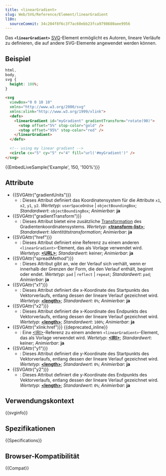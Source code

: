 ```yaml
---
title: <linearGradient>
slug: Web/SVG/Reference/Element/linearGradient
l10n:
  sourceCommit: 34c204f8f6c3f7ac60ebb23fca9798680aee9956
---
```


Das **`<linearGradient>`** [SVG](/de/docs/Web/SVG)-Element ermöglicht es Autoren, lineare Verläufe zu definieren, die auf andere SVG-Elemente angewendet werden können.

## Beispiel

```css hidden
html,
body,
svg {
  height: 100%;
}
```

```html
<svg
  viewBox="0 0 10 10"
  xmlns="http://www.w3.org/2000/svg"
  xmlns:xlink="http://www.w3.org/1999/xlink">
  <defs>
    <linearGradient id="myGradient" gradientTransform="rotate(90)">
      <stop offset="5%" stop-color="gold" />
      <stop offset="95%" stop-color="red" />
    </linearGradient>
  </defs>

  <!-- using my linear gradient -->
  <circle cx="5" cy="5" r="4" fill="url('#myGradient')" />
</svg>
```

{{EmbedLiveSample('Example', 150, '100%')}}

## Attribute

- {{SVGAttr("gradientUnits")}}
  - : Dieses Attribut definiert das Koordinatensystem für die Attribute `x1`, `x2`, `y1`, `y2`.
    _Wertetyp_: `userSpaceOnUse` | `objectBoundingBox`; _Standardwert_: `objectBoundingBox`; _Animierbar_: **ja**
- {{SVGAttr("gradientTransform")}}
  - : Dieses Attribut bietet eine zusätzliche [Transformation](/de/docs/Web/SVG/Reference/Attribute/transform) des Gradientenkoordinatensystems.
    _Wertetyp_: [**\<transform-list>**](/de/docs/Web/SVG/Guides/Content_type#transform-list); _Standardwert_: _Identitätstransformation_; _Animierbar_: **ja**
- {{SVGAttr("href")}}
  - : Dieses Attribut definiert eine Referenz zu einem anderen `<linearGradient>`-Element, das als Vorlage verwendet wird.
    _Wertetyp_: [**\<URL>**](/de/docs/Web/SVG/Guides/Content_type#url); _Standardwert_: keiner; _Animierbar_: **ja**
- {{SVGAttr("spreadMethod")}}
  - : Dieses Attribut gibt an, wie der Verlauf sich verhält, wenn er innerhalb der Grenzen der Form, die den Verlauf enthält, beginnt oder endet.
    _Wertetyp_: `pad` | `reflect` | `repeat`; _Standardwert_: `pad`; _Animierbar_: **ja**
- {{SVGAttr("x1")}}
  - : Dieses Attribut definiert die x-Koordinate des Startpunkts des Vektorverlaufs, entlang dessen der lineare Verlauf gezeichnet wird.
    _Wertetyp_: [**\<length>**](/de/docs/Web/SVG/Guides/Content_type#length); _Standardwert_: `0%`; _Animierbar_: **ja**
- {{SVGAttr("x2")}}
  - : Dieses Attribut definiert die x-Koordinate des Endpunkts des Vektorverlaufs, entlang dessen der lineare Verlauf gezeichnet wird.
    _Wertetyp_: [**\<length>**](/de/docs/Web/SVG/Guides/Content_type#length); _Standardwert_: `100%`; _Animierbar_: **ja**
- {{SVGAttr("xlink:href")}} {{deprecated_inline}}
  - : Eine [\<IRI>](/de/docs/Web/SVG/Guides/Content_type#iri)-Referenz zu einem anderen `<linearGradient>`-Element, das als Vorlage verwendet wird.
    _Wertetyp_: [**\<IRI>**](/de/docs/Web/SVG/Guides/Content_type#iri); _Standardwert_: keiner; _Animierbar_: **ja**
- {{SVGAttr("y1")}}
  - : Dieses Attribut definiert die y-Koordinate des Startpunkts des Vektorverlaufs, entlang dessen der lineare Verlauf gezeichnet wird.
    _Wertetyp_: [**\<length>**](/de/docs/Web/SVG/Guides/Content_type#length); _Standardwert_: `0%`; _Animierbar_: **ja**
- {{SVGAttr("y2")}}
  - : Dieses Attribut definiert die y-Koordinate des Endpunkts des Vektorverlaufs, entlang dessen der lineare Verlauf gezeichnet wird.
    _Wertetyp_: [**\<length>**](/de/docs/Web/SVG/Guides/Content_type#length); _Standardwert_: `0%`; _Animierbar_: **ja**

## Verwendungskontext

{{svginfo}}

## Spezifikationen

{{Specifications}}

## Browser-Kompatibilität

{{Compat}}
